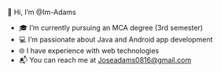 👋 Hi, I’m @Im-Adams
- 🎓 I’m currently pursuing an MCA degree (3rd semester)
- 💻 I’m passionate about Java and Android app development
- 🌐 I have experience with web technologies
- 📬 You can reach me at Joseadams0816@gmail.com

<!---
Im-Adams/Im-Adams is a ✨ special ✨ repository because its `README.md` (this file) appears on your GitHub profile.
You can click the Preview link to take a look at your changes.
--->

